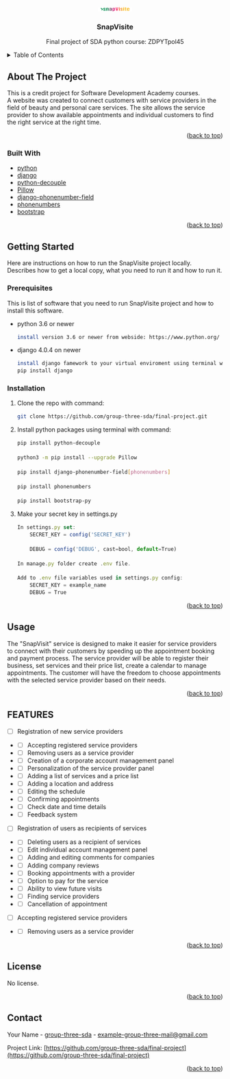 <!-- PROJECT LOGO -->
<br />
<div align="center">
  <a href="https://github.com/group-three-sda/final-project">
    <img src="final_project/static/snapvisite/images/logo_color.png" alt="Logo" width="80" height="10">
  </a>

<h3 align="center">SnapVisite</h3>

  <p align="center">
    Final project of SDA python course: ZDPYTpol45
    
  </p>
</div>



<!-- TABLE OF CONTENTS -->
<details>
  <summary>Table of Contents</summary>
  <ol>
    <li>
      <a href="#about-the-project">About The Project</a>
      <ul>
        <li><a href="#built-with">Built With</a></li>
      </ul>
    </li>
    <li>
      <a href="#getting-started">Getting Started</a>
      <ul>
        <li><a href="#prerequisites">Prerequisites</a></li>
        <li><a href="#installation">Installation</a></li>
      </ul>
    </li>
    <li><a href="#usage">Usage</a></li>
    <li><a href="#roadmap">Roadmap</a></li>
    <li><a href="#contributing">Contributing</a></li>
    <li><a href="#license">License</a></li>
    <li><a href="#contact">Contact</a></li>
    <li><a href="#acknowledgments">Acknowledgments</a></li>
  </ol>
</details>



<!-- ABOUT THE PROJECT -->
## About The Project

This is a credit project for Software Development Academy courses. <br> 
A website was created to connect customers with service providers in the field of beauty and personal care services. 
The site allows the service provider to show available appointments and individual customers to find the right service at the right time. 
<p align="right">(<a href="#top">back to top</a>)</p>



### Built With

* [python](https://www.python.org/)
* [django](https://www.djangoproject.com/)
* [python-decouple](https://pypi.org/project/python-decouple/)
* [Pillow](https://pillow.readthedocs.io)
* [django-phonenumber-field](https://pypi.org/project/django-phonenumber-field/)
* [phonenumbers](https://pypi.org/project/phonenumbers/)
* [bootstrap](https://pypi.org/project/bootstrap-py/)
 
 <p align="right">(<a href="#top">back to top</a>)</p>




<!-- GETTING STARTED -->
## Getting Started

Here are instructions on how to run the SnapVisite project locally. <br>
Describes how to get a local copy, what you need to run it and how to run it. 

### Prerequisites

This is list of software that you need to run SnapVisite project and how to install this software.
* python 3.6 or newer
  ```sh
  install version 3.6 or newer from webside: https://www.python.org/
  ```
* django 4.0.4 on newer
  ```sh
  install django famework to your virtual enviroment using terminal with command:
  pip install django
  ```
  



### Installation

1. Clone the repo with command:
   ```sh
   git clone https://github.com/group-three-sda/final-project.git
   ```
2. Install python packages using terminal with command:
   ```sh
   pip install python-decouple
   
   python3 -m pip install --upgrade Pillow
   
   pip install django-phonenumber-field[phonenumbers]
   
   pip install phonenumbers
   
   pip install bootstrap-py
   ```
3. Make your secret key in settings.py     
   ```js
   In settings.py set:
       SECRET_KEY = config('SECRET_KEY')
   
       DEBUG = config('DEBUG', cast=bool, default=True)
   
   In manage.py folder create .env file.
   
   Add to .env file variables used in settings.py config: 
       SECRET_KEY = example_name
       DEBUG = True
   ```

<p align="right">(<a href="#top">back to top</a>)</p>



<!-- USAGE EXAMPLES -->
## Usage

The "SnapVisit" service is designed to make it easier for service providers to connect with their customers by speeding up the appointment booking and payment process. The service provider will be able to register their business, set services and their price list, create a calendar to manage appointments. The customer will have the freedom to choose appointments with the selected service provider based on their needs.


<p align="right">(<a href="#top">back to top</a>)</p>



<!-- ROADMAP -->
## FEATURES

- [ ] Registration of new service providers
- - [ ] Accepting registered service providers
- - [ ] Removing users as a service provider 
- - [ ] Creation of a corporate account management panel
- - [ ] Personalization of the service provider panel
- - [ ] Adding a list of services and a price list
- - [ ] Adding a location and address
- - [ ] Editing the schedule
- - [ ] Confirming appointments
- - [ ] Check date and time details
- - [ ] Feedback system
- [ ] Registration of users as recipients of services 
- - [ ] Deleting users as a recipient of services 
- - [ ] Edit individual account management panel
- - [ ] Adding and editing comments for companies
- - [ ] Adding company reviews
- - [ ] Booking appointments with a provider
- - [ ] Option to pay for the service
- - [ ] Ability to view future visits
- - [ ] Finding service providers
- - [ ] Cancellation of appointment
- [ ] Accepting registered service providers
- - [ ] Removing users as a service provider 

<p align="right">(<a href="#top">back to top</a>)</p>



<!-- LICENSE -->
## License

No license.
<p align="right">(<a href="#top">back to top</a>)</p>



<!-- CONTACT -->
## Contact

Your Name - [group-three-sda](https://github.com/group-three-sda) - example-group-three-mail@gmail.com

Project Link: [https://github.com/group-three-sda/final-project](https://github.com/group-three-sda/final-project)
<p align="right">(<a href="#top">back to top</a>)</p>



<!-- MARKDOWN LINKS & IMAGES -->
<!-- https://www.markdownguide.org/basic-syntax/#reference-style-links -->
[contributors-shield]: https://img.shields.io/github/contributors/github_username/repo_name.svg?style=for-the-badge
[contributors-url]: https://github.com/github_username/repo_name/graphs/contributors
[forks-shield]: https://img.shields.io/github/forks/github_username/repo_name.svg?style=for-the-badge
[forks-url]: https://github.com/github_username/repo_name/network/members
[stars-shield]: https://img.shields.io/github/stars/github_username/repo_name.svg?style=for-the-badge
[stars-url]: https://github.com/github_username/repo_name/stargazers
[issues-shield]: https://img.shields.io/github/issues/github_username/repo_name.svg?style=for-the-badge
[issues-url]: https://github.com/github_username/repo_name/issues
[license-shield]: https://img.shields.io/github/license/github_username/repo_name.svg?style=for-the-badge
[license-url]: https://github.com/github_username/repo_name/blob/master/LICENSE.txt
[linkedin-shield]: https://img.shields.io/badge/-LinkedIn-black.svg?style=for-the-badge&logo=linkedin&colorB=555
[linkedin-url]: https://linkedin.com/in/linkedin_username
[product-screenshot]: images/screenshot.png